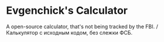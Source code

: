 # Evgenchick's Calculator
A open-source calculator, that's not being tracked by the FBI. / Калькулятор с исходным кодом, без слежки ФСБ.
